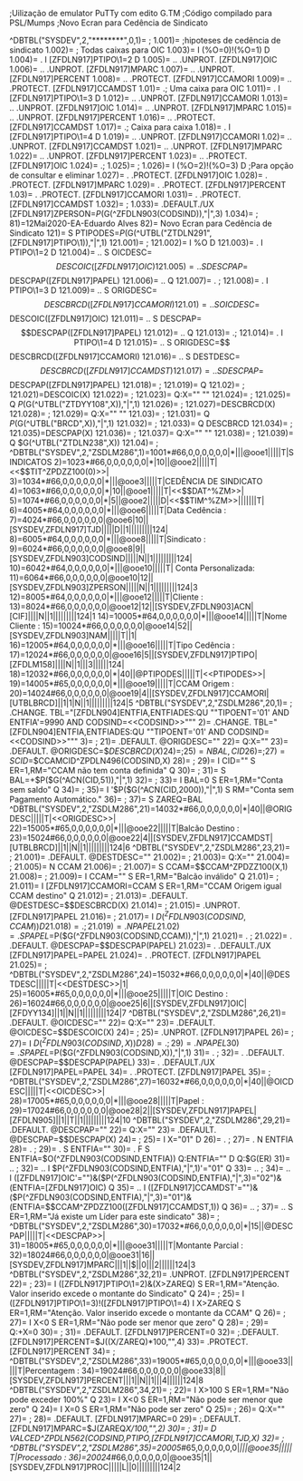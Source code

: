 ;Uilização de emulator PuTTy com edito G.TM
;Código compilado para PSL/Mumps
;Novo Ecran para Cedência de Sindicato

^DBTBL("SYSDEV",2,"********",0,1)= ;
                           1.001)= ;hipoteses de cedência de sindicato
                           1.002)= ;                                    Todas caixas para OIC
                           1.003)= I (%O=0)!(%O=1) D
                           1.004)= . I [ZFDLN917]PTIPO\1=2 D
                           1.005)= ..  .UNPROT. [ZFDLN917]OIC
                           1.006)= ..  .UNPROT. [ZFDLN917]MPARC
                           1.007)= ..  .UNPROT. [ZFDLN917]PERCENT
                           1.008)= ..  .PROTECT. [ZFDLN917]CCAMORI
                           1.009)= ..  .PROTECT. [ZFDLN917]CCAMDST
                            1.01)= .;                                   Uma caixa para OIC
                           1.011)= . I [ZFDLN917]PTIPO\1=3 D
                           1.012)= ..  .UNPROT. [ZFDLN917]CCAMORI
                           1.013)= ..  .UNPROT. [ZFDLN917]OIC
                           1.014)= ..  .UNPROT. [ZFDLN917]MPARC
                           1.015)= ..  .UNPROT. [ZFDLN917]PERCENT
                           1.016)= ..  .PROTECT. [ZFDLN917]CCAMDST
                           1.017)= .;                                   Caixa para caixa
                           1.018)= . I [ZFDLN917]PTIPO\1=4 D
                           1.019)= ..  .UNPROT. [ZFDLN917]CCAMORI
                            1.02)= ..  .UNPROT. [ZFDLN917]CCAMDST
                           1.021)= ..  .UNPROT. [ZFDLN917]MPARC
                           1.022)= ..  .UNPROT. [ZFDLN917]PERCENT
                           1.023)= ..  .PROTECT. [ZFDLN917]OIC
                           1.024)= .;
                           1.025)= ;
                           1.026)= I (%O=2)!(%O=3) D                            ;Para opção de consultar e eliminar
                           1.027)= . .PROTECT. [ZFDLN917]OIC
                           1.028)= . .PROTECT. [ZFDLN917]MPARC
                           1.029)= . .PROTECT. [ZFDLN917]PERCENT
                            1.03)= . .PROTECT. [ZFDLN917]CCAMORI
                           1.031)= . .PROTECT. [ZFDLN917]CCAMDST
                           1.032)= ;
                           1.033)= .DEFAULT./UX [ZFDLN917]ZPERSON=$P($G(^ZFDLN903(CODSIND)),"|",3)
                           1.034)= ;
                              81)=12Mai2020-EA-Eduardo Alves
                              82)=       Novo Ecran para Cedência de Sindicato
                             121)= S PTIPODES=$P($G(^UTBL("ZTDLN291",[ZFDLN917]PTIPO\1)),"|",1)
                         121.001)= ;
                         121.002)= I %O D
                         121.003)= . I PTIPO\1=2 D
                         121.004)= .. S OICDESC=$$DESCOIC([ZFDLN917]OIC)
                         121.005)= .. S DESCPAP=$$DESCPAP([ZFDLN917]PAPEL)
                         121.006)= .. Q
                         121.007)= . ;
                         121.008)= . I PTIPO\1=3 D
                         121.009)= .. S ORIGDESC=$$DESCBRCD([ZFDLN917]CCAMORI)
                          121.01)= .. S OICDESC=$$DESCOIC([ZFDLN917]OIC)
                         121.011)= .. S DESCPAP=$$DESCPAP([ZFDLN917]PAPEL)
                         121.012)= .. Q
                         121.013)= .;
                         121.014)= . I PTIPO\1=4 D
                         121.015)= .. S ORIGDESC=$$DESCBRCD([ZFDLN917]CCAMORI)
                         121.016)= .. S DESTDESC=$$DESCBRCD([ZFDLN917]CCAMDST)
                         121.017)= .. S DESCPAP=$$DESCPAP([ZFDLN917]PAPEL)
                         121.018)= ;
                         121.019)= Q
                          121.02)= ;
                         121.021)=DESCOIC(X)
                         121.022)= ;
                         121.023)= Q:X="" ""
                         121.024)= ;
                         121.025)= Q $P($G(^UTBL("ZTDYY108",X)),"|",1)
                         121.026)= ;
                         121.027)=DESCBRCD(X)
                         121.028)= ;
                         121.029)= Q:X="" ""
                          121.03)= ;
                         121.031)= Q $P($G(^UTBL("BRCD",X)),"|",1)
                         121.032)= ;
                         121.033)= Q DESCBRCD
                         121.034)= ;
                         121.035)=DESCPAP(X)
                         121.036)= ;
                         121.037)= Q:X="" ""
                         121.038)= ;
                         121.039)= Q $G(^UTBL("ZTDLN238",X))
                          121.04)= ;
^DBTBL("SYSDEV",2,"ZSDLM286",1)=1001*#66,0,0,0,0,0,0|*|||@ooe1|||||T|SINDICATOS
                             2)=1023*#66,0,0,0,0,0,0|*|10||@ooe2|||||T|<<$$TIT^ZPDZZ100(0)>>|
                             3)=1034*#66,0,0,0,0,0,0|*|||@ooe3|||||T|CEDÊNCIA DE SINDICATO
                             4)=1063*#66,0,0,0,0,0,0|*|10||@ooe1|||||T|<<$$DAT^%ZM>>|
                             5)=1074*#66,0,0,0,0,0,0|*|5||@ooe2|||||D|<<$$TIM^%ZM>>|||||||T|
                             6)=4005*#64,0,0,0,0,0,0|*|||@ooe6|||||T|Data Cedência    :
                             7)=4024*#66,0,0,0,0,0,0|@ooe6|10||[SYSDEV,ZFDLN917]TJD|||||D||1|||||||||124|
                             8)=6005*#64,0,0,0,0,0,0|*|||@ooe8|||||T|Sindicato        :
                             9)=6024*#66,0,0,0,0,0,0|@ooe8|9||[SYSDEV,ZFDLN903]CODSIND|||||N||1|||||||||124|
                            10)=6042*#64,0,0,0,0,0,0|*|||@ooe10|||||T| Conta Personalizada:
                            11)=6064*#66,0,0,0,0,0,0|@ooe10|12||[SYSDEV,ZFDLN903]ZPERSON|||||N||1|||||||||124|3
                            12)=8005*#64,0,0,0,0,0,0|*|||@ooe12|||||T|Cliente          :
                            13)=8024*#66,0,0,0,0,0,0|@ooe12|12||[SYSDEV,ZFDLN903]ACN|[CIF]||||N||1|||||||||124|1
                            14)=10005*#64,0,0,0,0,0,0|*|||@ooe14|||||T|Nome Cliente     :
                            15)=10024*#66,0,0,0,0,0,0|@ooe14|52||[SYSDEV,ZFDLN903]NAM|||||T||1|
                            16)=12005*#64,0,0,0,0,0,0|*|||@ooe16|||||T|Tipo Cedência    :
                            17)=12024*#66,0,0,0,0,0,0|@ooe16|5||[SYSDEV,ZFDLN917]PTIPO|[ZFDLM158]||||N||1|||3||||||124|
                            18)=12032*#66,0,0,0,0,0,0|*|40||@PTIPODES|||||T|<<PTIPODES>>|
                            19)=14005*#65,0,0,0,0,0,0|*|||@ooe19|||||T|CCAM Origem      :
                            20)=14024#66,0,0,0,0,0,0|@ooe19|4||[SYSDEV,ZFDLN917]CCAMORI|[UTBLBRCD]||1|1|N||1|||||||||124|5
^DBTBL("SYSDEV",2,"ZSDLM286",20,1)= ; .CHANGE. TBL="[ZFDLN904]ENTFIA,ENTFIADES:QU ""TIPOENT='01' AND ENTFIA'=9990 AND CODSIND=<<CODSIND>>"""
                                2)= .CHANGE. TBL="[ZFDLN904]ENTFIA,ENTFIADES:QU ""TIPOENT='01' AND CODSIND=<<CODSIND>>"""
                                3)= ;
                               21)= .DEFAULT. @ORIGDESC=""
                               22)= Q:X=""
                               23)= .DEFAULT. @ORIGDESC=$$DESCBRCD(X)
                               24)= ;
                               25)= N BAL,CID
                               26)= ;
                               27)= S CID=$$CCAMCID^ZPDLN496(CODSIND,X)
                               28)= ;
                               29)= I CID="" S ER=1,RM="CCAM não tem conta definida" Q
                               30)= ;
                               31)= S BAL=+$P($G(^ACN(CID,51)),"|",1)
                               32)= ;
                               33)= I BAL=0 S ER=1,RM="Conta sem saldo" Q
                               34)= ;
                               35)= I '$P($G(^ACN(CID,2000)),"|",1) S RM="Conta sem Pagamento Automático."
                               36)= ;
                               37)= S ZAREQ=BAL
^DBTBL("SYSDEV",2,"ZSDLM286",21)=14032*#66,0,0,0,0,0,0|*|40||@ORIGDESC|||||T|<<ORIGDESC>>|
                             22)=15005*#65,0,0,0,0,0,0|*|||@ooe22|||||T|Balcão Destino   :
                             23)=15024#66,0,0,0,0,0,0|@ooe22|4||[SYSDEV,ZFDLN917]CCAMDST|[UTBLBRCD]||1||N||1|||||||||124|6
^DBTBL("SYSDEV",2,"ZSDLM286",23,21)= ;
                            21.001)= .DEFAULT. @DESTDESC=""
                            21.002)= ;
                            21.003)= Q:X=""
                            21.004)= ;
                            21.005)= N CCAM
                            21.006)= ;
                            21.007)= S CCAM=$$CCAM^ZPDZZ100(X,1)
                            21.008)= ;
                            21.009)= I CCAM="" S ER=1,RM="Balcão inválido" Q
                             21.01)= ;
                            21.011)= I [ZFDLN917]CCAMORI=CCAM S ER=1,RM="CCAM Origem igual CCAM destino" Q
                            21.012)= ;
                            21.013)= .DEFAULT. @DESTDESC=$$DESCBRCD(X)
                            21.014)= ;
                            21.015)= .UNPROT. [ZFDLN917]PAPEL
                            21.016)= ;
                            21.017)= I $D(^ZFDLN903(CODSIND,CCAM)) D
                            21.018)= . ;
                            21.019)= . N PAPEL
                             21.02)= . S PAPEL=$P($G(^ZFDLN903(CODSIND,CCAM)),"|",1)
                            21.021)= . ;
                            21.022)= . .DEFAULT. @DESCPAP=$$DESCPAP(PAPEL)
                            21.023)= . .DEFAULT./UX [ZFDLN917]PAPEL=PAPEL
                            21.024)= . .PROTECT. [ZFDLN917]PAPEL
                            21.025)= ;
^DBTBL("SYSDEV",2,"ZSDLM286",24)=15032*#66,0,0,0,0,0,0|*|40||@DESTDESC|||||T|<<DESTDESC>>|1|
                             25)=16005*#65,0,0,0,0,0,0|*|||@ooe25|||||T|OIC Destino      :
                             26)=16024#66,0,0,0,0,0,0|@ooe25|6||[SYSDEV,ZFDLN917]OIC|[ZFDYY134]||1||N||1|||||||||124|7
^DBTBL("SYSDEV",2,"ZSDLM286",26,21)= .DEFAULT. @OICDESC=""
                                22)= Q:X=""
                                23)= .DEFAULT. @OICDESC=$$DESCOIC(X)
                                24)= ;
                                25)= .UNPROT. [ZFDLN917]PAPEL
                                26)= ;
                                27)= I $D(^ZFDLN903(CODSIND,X)) D
                                28)= . ;
                                29)= . N PAPEL
                                30)= . S PAPEL=$P($G(^ZFDLN903(CODSIND,X)),"|",1)
                                31)= . ;
                                32)= . .DEFAULT. @DESCPAP=$$DESCPAP(PAPEL)
                                33)= . .DEFAULT./UX [ZFDLN917]PAPEL=PAPEL
                                34)= . .PROTECT. [ZFDLN917]PAPEL
                                35)= ;
^DBTBL("SYSDEV",2,"ZSDLM286",27)=16032*#66,0,0,0,0,0,0|*|40||@OICDESC|||||T|<<OICDESC>>|
                             28)=17005*#65,0,0,0,0,0,0|*|||@ooe28|||||T|Papel            :
                             29)=17024#66,0,0,0,0,0,0|@ooe28|2||[SYSDEV,ZFDLN917]PAPEL|[ZFDLN905]||1||T||1|||||||||124|10
^DBTBL("SYSDEV",2,"ZSDLM286",29,21)= .DEFAULT. @DESCPAP=""
                                22)= Q:X=""
                                23)= .DEFAULT. @DESCPAP=$$DESCPAP(X)
                                24)= ;
                                25)= I X="01" D
                                26)= . ;
                                27)= . N ENTFIA
                                28)= . ;
                                29)= . S ENTFIA=""
                                30)= . F  S ENTFIA=$O(^ZFDLN903(CODSIND,ENTFIA)) Q:ENTFIA=""  D  Q:$G(ER)
                                31)= .. ;
                                32)= .. I $P(^ZFDLN903(CODSIND,ENTFIA),"|",1)'="01" Q
                                33)= .. ;
                                34)= .. I ([ZFDLN917]OIC'="")&($P(^ZFDLN903(CODSIND,ENTFIA),"|",3)="02")&(ENTFIA=[ZFDLN917]OIC) Q
                                35)= .. I ([ZFDLN917]CCAMDST'="")&($P(^ZFDLN903(CODSIND,ENTFIA),"|",3)="01")&(ENTFIA=$$CCAM^ZPDZZ100([ZFDLN917]CCAMDST,1)) Q
                                36)= .. ;
                                37)= .. S ER=1,RM="Já existe um Líder para este sindicato"
                                38)= ;
^DBTBL("SYSDEV",2,"ZSDLM286",30)=17032*#66,0,0,0,0,0,0|*|15||@DESCPAP|||||T|<<DESCPAP>>|
                             31)=18005*#65,0,0,0,0,0,0|*|||@ooe31|||||T|Montante Parcial :
                             32)=18024#66,0,0,0,0,0,0|@ooe31|16||[SYSDEV,ZFDLN917]MPARC|||1||$||0|||2||||||124|3
^DBTBL("SYSDEV",2,"ZSDLM286",32,21)= .UNPROT. [ZFDLN917]PERCENT
                                22)= ;
                                23)= I ([ZFDLN917]PTIPO\1=2)&(X>ZAREQ) S ER=1,RM="Atenção. Valor inserido excede o montante do Sindicato" Q
                                24)= ;
                                25)= I ([ZFDLN917]PTIPO\1=3)!([ZFDLN917]PTIPO\1=4) I X>ZAREQ S ER=1,RM="Atenção. Valor inserido excede o montante da CCAM" Q
                                26)= ;
                                27)= I X<0 S ER=1,RM="Não pode ser menor que zero" Q
                                28)= ;
                                29)= Q:+X=0
                                30)= ;
                                31)= .DEFAULT. [ZFDLN917]PERCENT=0
                                32)= ;.DEFAULT. [ZFDLN917]PERCENT=$J((X/ZAREQ)*100,"",4)
                                33)= .PROTECT. [ZFDLN917]PERCENT
                                34)= ;
^DBTBL("SYSDEV",2,"ZSDLM286",33)=19005*#65,0,0,0,0,0,0|*|||@ooe33|||||T|Percentagem      :
                             34)=19024#66,0,0,0,0,0,0|@ooe33|8||[SYSDEV,ZFDLN917]PERCENT|||1||N||1|||4||||||124|8
^DBTBL("SYSDEV",2,"ZSDLM286",34,21)= ;
                                22)= I X>100 S ER=1,RM="Não pode exceder 100%" Q
                                23)= I X<0 S ER=1,RM="Não pode ser menor que zero" Q
                                24)= I X=0 S ER=1,RM="Não pode ser zero" Q
                                25)= ;
                                26)= Q:X=""
                                27)= ;
                                28)= .DEFAULT. [ZFDLN917]MPARC=0
                                29)= ;.DEFAULT. [ZFDLN917]MPARC=$J(ZAREQ*X/100,"",2)
                                30)= ;
                                31)= D VALCED^ZPDLN562(CODSIND,PTIPO,[ZFDLN917]CCAMORI,TJD,X)
                                32)= ;
^DBTBL("SYSDEV",2,"ZSDLM286",35)=20005*#65,0,0,0,0,0,0|*|||@ooe35|||||T|Processado       :
                             36)=20024*#66,0,0,0,0,0,0|@ooe35|1||[SYSDEV,ZFDLN917]PROC|||||L||0|||||||||124|2
